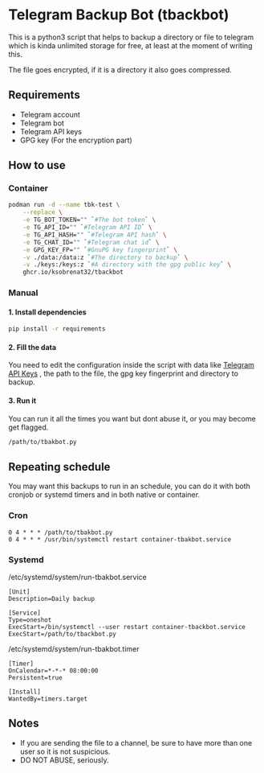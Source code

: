 # Telegram Backup Bot (tbackbot)

This is a python3 script that helps to backup a directory or file
 to telegram which is kinda unlimited storage for free, at least
 at the moment of writing this.

The file goes encrypted, if it is a directory it also goes compressed.

## Requirements

- Telegram account
- Telegram bot
- Telegram API keys
- GPG key (For the encryption part)

## How to use

### Container

```sh
podman run -d --name tbk-test \
    --replace \
    -e TG_BOT_TOKEN="" `#The bot token` \
    -e TG_API_ID="" `#Telegram API ID` \
    -e TG_API_HASH="" `#Telegram API hash` \
    -e TG_CHAT_ID="" `#Telegram chat id` \
    -e GPG_KEY_FP="" `#GnuPG key fingerprint` \
    -v ./data:/data:z `#The directory to backup` \
    -v ./keys:/keys:z `#A directory with the gpg public key` \
    ghcr.io/ksobrenat32/tbackbot
```

### Manual

#### 1. Install dependencies

```sh
pip install -r requirements
```

#### 2. Fill the data

You need to edit the configuration inside the script with data like
 [Telegram API Keys](https://docs.telethon.dev/en/stable/basic/signing-in.html)
 , the path to the file, the gpg key fingerprint and directory to backup.

#### 3. Run it

You can run it all the times you want but dont abuse it, or you
 may become get flagged.

 ```sh
/path/to/tbakbot.py
 ```

## Repeating schedule

You may want this backups to run in an schedule, you can do it with
both cronjob or systemd timers and in both native or container.

### Cron 

```cronjob
0 4 * * * /path/to/tbakbot.py
0 4 * * * /usr/bin/systemctl restart container-tbakbot.service
```

### Systemd

/etc/systemd/system/run-tbakbot.service

```systemd
[Unit]
Description=Daily backup

[Service]
Type=oneshot
ExecStart=/bin/systemctl --user restart container-tbackbot.service
ExecStart=/path/to/tbackbot.py
```

/etc/systemd/system/run-tbakbot.timer

```systemd
[Timer]
OnCalendar=*-*-* 08:00:00
Persistent=true

[Install]
WantedBy=timers.target
```

## Notes

- If you are sending the file to a channel, be sure to
 have more than one user so it is not suspicious.
- DO NOT ABUSE, seriously.
